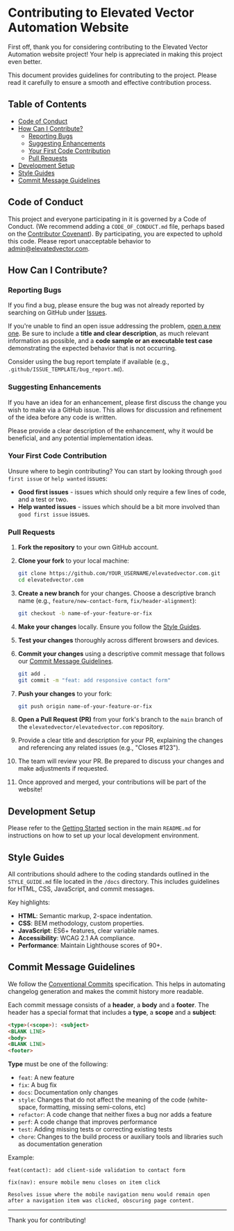 # Contributing to Elevated Vector Automation Website

First off, thank you for considering contributing to the Elevated Vector Automation website project! Your help is appreciated in making this project even better.

This document provides guidelines for contributing to the project. Please read it carefully to ensure a smooth and effective contribution process.

## Table of Contents

- [Code of Conduct](#code-of-conduct)
- [How Can I Contribute?](#how-can-i-contribute)
  - [Reporting Bugs](#reporting-bugs)
  - [Suggesting Enhancements](#suggesting-enhancements)
  - [Your First Code Contribution](#your-first-code-contribution)
  - [Pull Requests](#pull-requests)
- [Development Setup](#development-setup)
- [Style Guides](#style-guides)
- [Commit Message Guidelines](#commit-message-guidelines)

## Code of Conduct

This project and everyone participating in it is governed by a Code of Conduct. (We recommend adding a `CODE_OF_CONDUCT.md` file, perhaps based on the [Contributor Covenant](https://www.contributor-covenant.org/version/2/1/code_of_conduct/)). By participating, you are expected to uphold this code. Please report unacceptable behavior to [admin@elevatedvector.com](mailto:admin@elevatedvector.com).

## How Can I Contribute?

### Reporting Bugs

If you find a bug, please ensure the bug was not already reported by searching on GitHub under [Issues](https://github.com/elevatedvector/elevatedvector.com/issues).

If you're unable to find an open issue addressing the problem, [open a new one](https://github.com/elevatedvector/elevatedvector.com/issues/new). Be sure to include a **title and clear description**, as much relevant information as possible, and a **code sample or an executable test case** demonstrating the expected behavior that is not occurring.

Consider using the bug report template if available (e.g., `.github/ISSUE_TEMPLATE/bug_report.md`).

### Suggesting Enhancements

If you have an idea for an enhancement, please first discuss the change you wish to make via a GitHub issue. This allows for discussion and refinement of the idea before any code is written.

Please provide a clear description of the enhancement, why it would be beneficial, and any potential implementation ideas.

### Your First Code Contribution

Unsure where to begin contributing? You can start by looking through `good first issue` or `help wanted` issues:

- **Good first issues** - issues which should only require a few lines of code, and a test or two.
- **Help wanted issues** - issues which should be a bit more involved than `good first issue` issues.

### Pull Requests

1. **Fork the repository** to your own GitHub account.
2. **Clone your fork** to your local machine:

    ```bash
    git clone https://github.com/YOUR_USERNAME/elevatedvector.com.git
    cd elevatedvector.com
    ```

3. **Create a new branch** for your changes. Choose a descriptive branch name (e.g., `feature/new-contact-form`, `fix/header-alignment`):

    ```bash
    git checkout -b name-of-your-feature-or-fix
    ```

4. **Make your changes** locally. Ensure you follow the [Style Guides](#style-guides).
5. **Test your changes** thoroughly across different browsers and devices.
6. **Commit your changes** using a descriptive commit message that follows our [Commit Message Guidelines](#commit-message-guidelines).

    ```bash
    git add .
    git commit -m "feat: add responsive contact form"
    ```

7. **Push your changes** to your fork:

    ```bash
    git push origin name-of-your-feature-or-fix
    ```

8. **Open a Pull Request (PR)** from your fork's branch to the `main` branch of the `elevatedvector/elevatedvector.com` repository.
9. Provide a clear title and description for your PR, explaining the changes and referencing any related issues (e.g., "Closes #123").
10. The team will review your PR. Be prepared to discuss your changes and make adjustments if requested.
11. Once approved and merged, your contributions will be part of the website!

## Development Setup

Please refer to the [Getting Started](#getting-started) section in the main `README.md` for instructions on how to set up your local development environment.

## Style Guides

All contributions should adhere to the coding standards outlined in the `STYLE_GUIDE.md` file located in the `/docs` directory. This includes guidelines for HTML, CSS, JavaScript, and commit messages.

Key highlights:

- **HTML**: Semantic markup, 2-space indentation.
- **CSS**: BEM methodology, custom properties.
- **JavaScript**: ES6+ features, clear variable names.
- **Accessibility**: WCAG 2.1 AA compliance.
- **Performance**: Maintain Lighthouse scores of 90+.

## Commit Message Guidelines

We follow the [Conventional Commits](https://www.conventionalcommits.org/) specification. This helps in automating changelog generation and makes the commit history more readable.

Each commit message consists of a **header**, a **body** and a **footer**.
The header has a special format that includes a **type**, a **scope** and a **subject**:

```html
<type>(<scope>): <subject>
<BLANK LINE>
<body>
<BLANK LINE>
<footer>
```

**Type** must be one of the following:

- `feat`: A new feature
- `fix`: A bug fix
- `docs`: Documentation only changes
- `style`: Changes that do not affect the meaning of the code (white-space, formatting, missing semi-colons, etc)
- `refactor`: A code change that neither fixes a bug nor adds a feature
- `perf`: A code change that improves performance
- `test`: Adding missing tests or correcting existing tests
- `chore`: Changes to the build process or auxiliary tools and libraries such as documentation generation

Example:

```curl
feat(contact): add client-side validation to contact form
```

```curl
fix(nav): ensure mobile menu closes on item click

Resolves issue where the mobile navigation menu would remain open
after a navigation item was clicked, obscuring page content.
```

---

Thank you for contributing!
